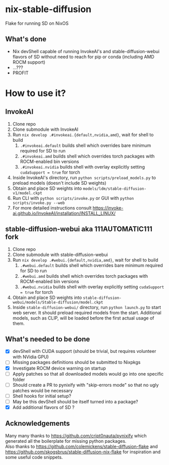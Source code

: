 # nix-stable-diffusion
Flake for running SD on NixOS

## What's done
* Nix devShell capable of running InvokeAI's and stable-diffusion-webui flavors of SD without need to reach for pip or conda (including AMD ROCM support)
* ...???
* PROFIT

# How to use it?
## InvokeAI
1. Clone repo
1. Clone submodule with InvokeAI
1. Run `nix develop .#invokeai.{default,nvidia,amd}`, wait for shell to build
    1. `.#invokeai.default` builds shell which overrides bare minimum required for SD to run
    1. `.#invokeai.amd` builds shell which overrides torch packages with ROCM-enabled bin versions
    1. `.#invokeai.nvidia` builds shell with overlay explicitly setting `cudaSupport = true` for torch
1. Inside InvokeAI's directory, run `python scripts/preload_models.py` to preload models (doesn't include SD weights)
1. Obtain and place SD weights into `models/ldm/stable-diffusion-v1/model.ckpt`
1. Run CLI with `python scripts/invoke.py` or GUI with `python scripts/invoke.py --web`
1. For more detailed instructions consult https://invoke-ai.github.io/InvokeAI/installation/INSTALL_LINUX/

## stable-diffusion-webui aka 111AUTOMATIC111 fork
1. Clone repo
1. Clone submodule with stable-diffusion-webui
1. Run `nix develop .#webui.{default,nvidia,amd}`, wait for shell to build
    1. `.#webui.default` builds shell which overrides bare minimum required for SD to run
    1. `.#webui.amd` builds shell which overrides torch packages with ROCM-enabled bin versions
    1. `.#webui.nvidia` builds shell with overlay explicitly setting `cudaSupport = true` for torch
1. Obtain and place SD weights into `stable-diffusion-webui/models/Stable-diffusion/model.ckpt`
1. Inside `stable-diffusion-webui/` directory, run `python launch.py` to start web server. It should preload required models from the start. Additional models, such as CLIP, will be loaded before the first actual usage of them.

## What's needed to be done

- [x] devShell with CUDA support (should be trivial, but requires volunteer with NVidia GPU) 
- [ ] Missing packages definitions should be submitted to Nixpkgs
- [x] Investigate ROCM device warning on startup
- [ ] Apply patches so that all downloaded models would go into one specific folder
- [ ] Should create a PR to pynixify with "skip-errors mode" so that no ugly patches would be necessary
- [ ] Shell hooks for initial setup?
- [ ] May be this devShell should be itself turned into a package?
- [x] Add additional flavors of SD ?

## Acknowledgements

Many many thanks to https://github.com/cript0nauta/pynixify which generated all the boilerplate for missing python packages.  
Also thanks to https://github.com/colemickens/stable-diffusion-flake and https://github.com/skogsbrus/stable-diffusion-nix-flake for inspiration and some useful code snippets.

